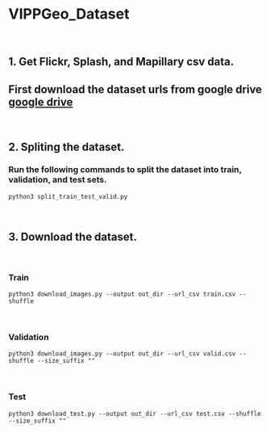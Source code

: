 # VIPPGeo_Dataset
&nbsp;

## 1. Get Flickr, Splash, and Mapillary csv data. 

## First download the dataset urls from google drive  [google drive](https://drive.google.com/drive/folders/1CXVdpfFpolQah4PsfGXrhgoWtOtFEC__?usp=sharing)

&nbsp;

## 2. Spliting the dataset.

### Run the following commands to split the dataset into train, validation, and test sets.
    python3 split_train_test_valid.py

&nbsp;
## 3. Download the dataset.
&nbsp;
### Train 
    python3 download_images.py --output out_dir --url_csv train.csv --shuffle
&nbsp;
### Validation
    python3 download_images.py --output out_dir --url_csv valid.csv --shuffle --size_suffix "" 
&nbsp;
### Test 
    python3 download_test.py --output out_dir --url_csv test.csv --shuffle --size_suffix ""
